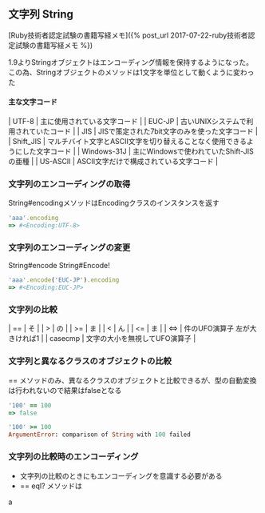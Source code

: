 ## 文字列 String

[Ruby技術者認定試験の書籍写経メモ]({% post_url 2017-07-22-ruby技術者認定試験の書籍写経メモ %})

1.9よりStringオブジェクトはエンコーディング情報を保持するようになった。この為、Stringオブジェクトのメソッドは1文字を単位として動くように変わった

#### 主な文字コード

| UTF-8       | 主に使用されている文字コード                                                  |
| EUC-JP      | 古いUNIXシステムで利用されていたコード                                        |
| JIS         | JISで策定された7bit文字のみを使った文字コード                                 |
| Shift_JIS   | マルチバイト文字とASCII文字を切り替えることなく使用できるようにした文字コード |
| Windows-31J | 主にWindowsで使われていたShift-JISの亜種                                      |
| US-ASCII    | ASCII文字だけで構成されている文字コード                                       |

### 文字列のエンコーディングの取得

String#encodingメソッドはEncodingクラスのインスタンスを返す

```ruby
'aaa'.encoding
=> #<Encoding:UTF-8>
```

### 文字列のエンコーディングの変更

String#encode String#Encode!

```ruby
'aaa'.encode('EUC-JP').encoding
=> #<Encoding:EUC-JP>
```

### 文字列の比較

| ==      | そ                            |
| >       | の                            |
| >=      | ま                            |
| <       | ん                            |
| <=      | ま                            |
| <=>     | 件のUFO演算子 左が大きければ1 |
| casecmp | 文字の大小を無視してUFO演算子 |

### 文字列と異なるクラスのオブジェクトの比較

== メソッドのみ、異なるクラスのオブジェクトと比較できるが、型の自動変換は行われないので結果はfalseとなる

```ruby
'100' == 100
=> false

'100' >= 100
ArgumentError: comparison of String with 100 failed
```

### 文字列の比較時のエンコーディング

- 文字列の比較のときにもエンコーディングを意識する必要がある
- == eql? メソッドは









a
